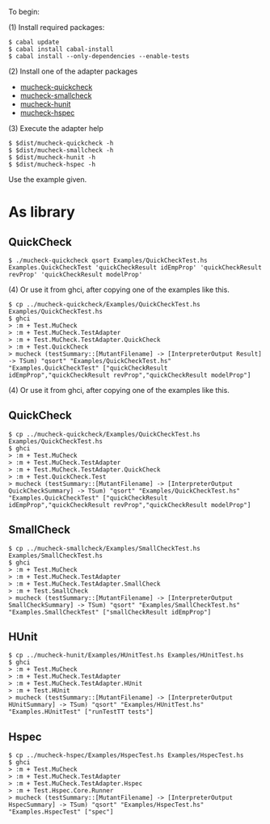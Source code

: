 To begin:

(1) Install required packages:

```
$ cabal update
$ cabal install cabal-install
$ cabal install --only-dependencies --enable-tests
```
(2) Install one of the adapter packages

* [mucheck-quickcheck](https://bitbucket.org/osu-testing/mucheck-quickcheck)
* [mucheck-smallcheck](https://bitbucket.org/osu-testing/mucheck-smallcheck)
* [mucheck-hunit](https://bitbucket.org/osu-testing/mucheck-hunit)
* [mucheck-hspec](https://bitbucket.org/osu-testing/mucheck-hspec)

(3) Execute the adapter help
```
$ $dist/mucheck-quickcheck -h
$ $dist/mucheck-smallcheck -h
$ $dist/mucheck-hunit -h
$ $dist/mucheck-hspec -h
```
Use the example given.

# As library

## QuickCheck
```
$ ./mucheck-quickcheck qsort Examples/QuickCheckTest.hs Examples.QuickCheckTest 'quickCheckResult idEmpProp' 'quickCheckResult revProp' 'quickCheckResult modelProp'
```

(4) Or use it from ghci, after copying one of the examples like this.
```
$ cp ../mucheck-quickcheck/Examples/QuickCheckTest.hs Examples/QuickCheckTest.hs
$ ghci
> :m + Test.MuCheck
> :m + Test.MuCheck.TestAdapter
> :m + Test.MuCheck.TestAdapter.QuickCheck
> :m + Test.QuickCheck
> mucheck (testSummary::[MutantFilename] -> [InterpreterOutput Result] -> TSum) "qsort" "Examples/QuickCheckTest.hs" "Examples.QuickCheckTest" ["quickCheckResult idEmpProp","quickCheckResult revProp","quickCheckResult modelProp"]
```
(4) Or use it from ghci, after copying one of the examples like this.

## QuickCheck
```
$ cp ../mucheck-quickcheck/Examples/QuickCheckTest.hs Examples/QuickCheckTest.hs
$ ghci
> :m + Test.MuCheck
> :m + Test.MuCheck.TestAdapter
> :m + Test.MuCheck.TestAdapter.QuickCheck
> :m + Test.QuickCheck.Test
> mucheck (testSummary::[MutantFilename] -> [InterpreterOutput QuickCheckSummary] -> TSum) "qsort" "Examples/QuickCheckTest.hs" "Examples.QuickCheckTest" ["quickCheckResult idEmpProp","quickCheckResult revProp","quickCheckResult modelProp"]
```
## SmallCheck
```
$ cp ../mucheck-smallcheck/Examples/SmallCheckTest.hs Examples/SmallCheckTest.hs
$ ghci
> :m + Test.MuCheck
> :m + Test.MuCheck.TestAdapter
> :m + Test.MuCheck.TestAdapter.SmallCheck
> :m + Test.SmallCheck
> mucheck (testSummary::[MutantFilename] -> [InterpreterOutput SmallCheckSummary] -> TSum) "qsort" "Examples/SmallCheckTest.hs" "Examples.SmallCheckTest" ["smallCheckResult idEmpProp"]
```

## HUnit
```
$ cp ../mucheck-hunit/Examples/HUnitTest.hs Examples/HUnitTest.hs
$ ghci
> :m + Test.MuCheck
> :m + Test.MuCheck.TestAdapter
> :m + Test.MuCheck.TestAdapter.HUnit
> :m + Test.HUnit
> mucheck (testSummary::[MutantFilename] -> [InterpreterOutput HUnitSummary] -> TSum) "qsort" "Examples/HUnitTest.hs" "Examples.HUnitTest" ["runTestTT tests"]
```

## Hspec
```
$ cp ../mucheck-hspec/Examples/HspecTest.hs Examples/HspecTest.hs
$ ghci
> :m + Test.MuCheck
> :m + Test.MuCheck.TestAdapter
> :m + Test.MuCheck.TestAdapter.Hspec
> :m + Test.Hspec.Core.Runner
> mucheck (testSummary::[MutantFilename] -> [InterpreterOutput HspecSummary] -> TSum) "qsort" "Examples/HspecTest.hs" "Examples.HspecTest" ["spec"]
```

